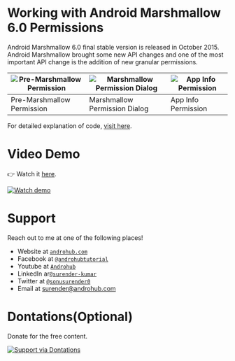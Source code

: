 # Working with Android Marshmallow 6.0 Permissions
Android Marshmallow 6.0 final stable version is released in October 2015. Android Marshmallow brought some new API changes and one of the most important API change is the addition of new granular permissions. 

![Pre-Marshmallow Permission](https://i0.wp.com/www.androhub.com/wp-content/uploads/2016/06/pre-marshmallow_device_permission_popup.jpg?w=320) | ![Marshmallow Permission Dialog](https://i2.wp.com/www.androhub.com/wp-content/uploads/2016/06/permission_popup.jpg?w=320) | ![App Info Permission](https://i1.wp.com/www.androhub.com/wp-content/uploads/2016/06/marshmallow_permission.jpg?w=320)
---|---|---
Pre-Marshmallow Permission | Marshmallow Permission Dialog | App Info Permission

For detailed explanation of code, [visit here](http://www.androhub.com/working-android-marshmallow-6-0-permissions/).

# Video Demo
👉 Watch it <a href="https://youtu.be/2PjsQm5BasQ">here</a>.
<br>

[![Watch demo](http://i3.ytimg.com/vi/2PjsQm5BasQ/hqdefault.jpg)](https://youtu.be/2PjsQm5BasQ)

# Support
Reach out to me at one of the following places!

- Website at <a href="http://www.androhub.com/" target="_blank">`androhub.com`</a>
- Facebook at <a href="https://www.facebook.com/androhubtutorial/" target="_blank">`@androhubtutorial`</a>
- Youtube at <a href="https://www.youtube.com/channel/UCHJh3E9mtRzbM3WVVl9glJg" target="_blank">`Androhub`</a>
- LinkedIn ar<a href="https://www.linkedin.com/in/surender-kumar-681472a8?originalSubdomain=in" target="_blank">`@surender-kumar`</a>
- Twitter at <a href="https://twitter.com/sonusurender0/" target="_blank">`@sonusurender0`</a>
- Email at surender@androhub.com

# Dontations(Optional)
Donate for the free content.
<br>

[![Support via Dontations](https://www.paypalobjects.com/en_GB/i/btn/btn_donateCC_LG.gif)](https://www.paypal.com/cgi-bin/webscr?cmd=_donations&business=sonu.surendra0%40gmail.com&currency_code=USD&source=url)
